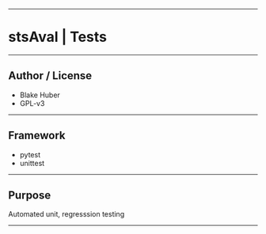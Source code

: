 * * *
#  stsAval | Tests 
* * * 

## Author / License

- Blake Huber
- GPL-v3

* * *

## Framework

- pytest
- unittest

* * * 

## Purpose

Automated unit, regresssion testing


* * * 

